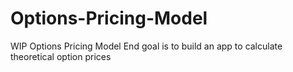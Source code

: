 # Options-Pricing-Model
WIP Options Pricing Model
End goal is to build an app to calculate theoretical option prices


